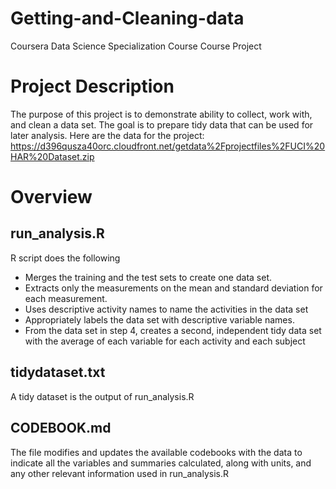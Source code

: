# Getting-and-Cleaning-data
Coursera Data Science Specialization Course Course Project

# Project Description

The purpose of this project is to demonstrate ability to collect, work with, and clean a data set. The goal is to prepare tidy data that can be used for later analysis. 
Here are the data for the project: https://d396qusza40orc.cloudfront.net/getdata%2Fprojectfiles%2FUCI%20HAR%20Dataset.zip  

# Overview
## run_analysis.R
R script does the following
- Merges the training and the test sets to create one data set.
- Extracts only the measurements on the mean and standard deviation for each measurement. 
- Uses descriptive activity names to name the activities in the data set
- Appropriately labels the data set with descriptive variable names. 
- From the data set in step 4, creates a second, independent tidy data set with the average of each variable for each activity and each subject
## tidydataset.txt
A tidy dataset is the output of run_analysis.R
## CODEBOOK.md
The file modifies and updates the available codebooks with the data to indicate all the variables and summaries calculated, along with units, and any other relevant information used in run_analysis.R
